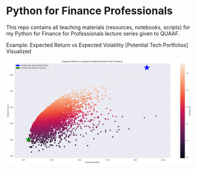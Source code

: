# Python for Finance Professionals 
This repo contains all teaching materials (resources, notebooks, scripts) for my Python for Finance for Professionals lecture series given to QUAAF.

Example: Expected Return vs Expected Volatility [Potential Tech Portfolios] Visualized

![alt text](https://github.com/BrandonToushan/Python-for-Finance-Teaching/blob/master/images/portfolio_optimization.png)
